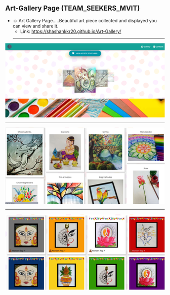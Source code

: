 ## Art-Gallery Page (TEAM_SEEKERS_MVIT)
- ☺️ Art Gallery Page.....Beautiful art piece collected and displayed you can view and share it.
  - Link: https://shashankkr20.github.io/Art-Gallery/
  ---
![](https://github.com/KETAK12/Art-Gallery/blob/main/1.png)


---
![](2.JPG)

---
![](3.JPG)
